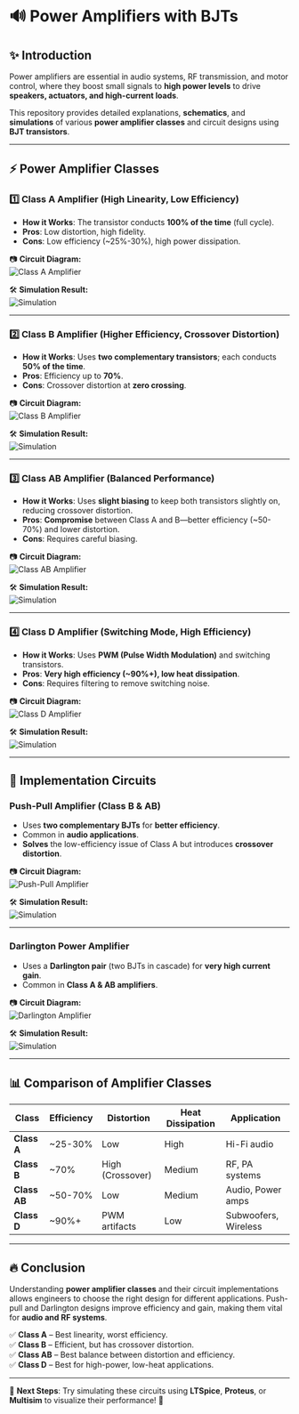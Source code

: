 # 🔊 Power Amplifiers with BJTs

## ✨ Introduction
Power amplifiers are essential in audio systems, RF transmission, and motor control, where they boost small signals to **high power levels** to drive **speakers, actuators, and high-current loads**.

This repository provides detailed explanations, **schematics**, and **simulations** of various **power amplifier classes** and circuit designs using **BJT transistors**.

---

## ⚡ Power Amplifier Classes

### 1️⃣ **Class A Amplifier** (High Linearity, Low Efficiency)
- **How it Works**: The transistor conducts **100% of the time** (full cycle).
- **Pros**: Low distortion, high fidelity.
- **Cons**: Low efficiency (~25%-30%), high power dissipation.

📷 **Circuit Diagram:**  
![Class A Amplifier](./images/class_a_amplifier.png)

🛠 **Simulation Result:**  
![Simulation](./images/class_a_simulation.png)

---

### 2️⃣ **Class B Amplifier** (Higher Efficiency, Crossover Distortion)
- **How it Works**: Uses **two complementary transistors**; each conducts **50% of the time**.
- **Pros**: Efficiency up to **70%**.
- **Cons**: Crossover distortion at **zero crossing**.

📷 **Circuit Diagram:**  
![Class B Amplifier](./images/class_b_amplifier.png)

🛠 **Simulation Result:**  
![Simulation](./images/class_b_simulation.png)

---

### 3️⃣ **Class AB Amplifier** (Balanced Performance)
- **How it Works**: Uses **slight biasing** to keep both transistors slightly on, reducing crossover distortion.
- **Pros**: **Compromise** between Class A and B—better efficiency (~50-70%) and lower distortion.
- **Cons**: Requires careful biasing.

📷 **Circuit Diagram:**  
![Class AB Amplifier](./images/class_ab_amplifier.png)

🛠 **Simulation Result:**  
![Simulation](./images/class_ab_simulation.png)

---

### 4️⃣ **Class D Amplifier** (Switching Mode, High Efficiency)
- **How it Works**: Uses **PWM (Pulse Width Modulation)** and switching transistors.
- **Pros**: **Very high efficiency (~90%+), low heat dissipation**.
- **Cons**: Requires filtering to remove switching noise.

📷 **Circuit Diagram:**  
![Class D Amplifier](./images/class_d_amplifier.png)

🛠 **Simulation Result:**  
![Simulation](./images/class_d_simulation.png)

---

## 🔹 Implementation Circuits

### **Push-Pull Amplifier (Class B & AB)**
- Uses **two complementary BJTs** for **better efficiency**.
- Common in **audio applications**.
- **Solves** the low-efficiency issue of Class A but introduces **crossover distortion**.

📷 **Circuit Diagram:**  
![Push-Pull Amplifier](./images/push_pull_amplifier.png)

🛠 **Simulation Result:**  
![Simulation](./images/push_pull_simulation.png)

---

### **Darlington Power Amplifier**
- Uses a **Darlington pair** (two BJTs in cascade) for **very high current gain**.
- Common in **Class A & AB amplifiers**.

📷 **Circuit Diagram:**  
![Darlington Amplifier](./images/darlington_amplifier.png)

🛠 **Simulation Result:**  
![Simulation](./images/darlington_simulation.png)

---

## 📊 Comparison of Amplifier Classes
| Class | Efficiency | Distortion | Heat Dissipation | Application |
|--------|------------|------------|------------------|-------------|
| **Class A** | ~25-30% | Low | High | Hi-Fi audio |
| **Class B** | ~70% | High (Crossover) | Medium | RF, PA systems |
| **Class AB** | ~50-70% | Low | Medium | Audio, Power amps |
| **Class D** | ~90%+ | PWM artifacts | Low | Subwoofers, Wireless |

---

## 🔥 Conclusion
Understanding **power amplifier classes** and their circuit implementations allows engineers to choose the right design for different applications. Push-pull and Darlington designs improve efficiency and gain, making them vital for **audio and RF systems**.

✅ **Class A** – Best linearity, worst efficiency.  
✅ **Class B** – Efficient, but has crossover distortion.  
✅ **Class AB** – Best balance between distortion and efficiency.  
✅ **Class D** – Best for high-power, low-heat applications.

---

📌 **Next Steps**: Try simulating these circuits using **LTSpice**, **Proteus**, or **Multisim** to visualize their performance! 🚀
